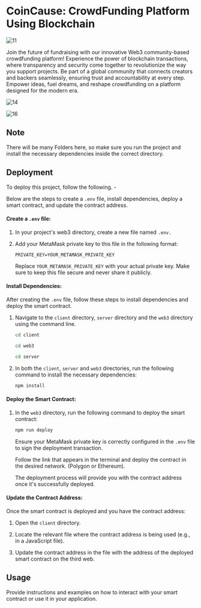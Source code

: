 
# CoinCause: CrowdFunding Platform Using Blockchain

![11](https://github.com/shambhaviijhaa/CoinCause-Crowdfunding/assets/89500052/66434dd2-c0bf-4386-bdc2-2579b8aecf9c)


Join the future of fundraising with our innovative Web3 community-based crowdfunding platform! Experience the power of blockchain transactions, where transparency and security come together to revolutionize the way you support projects. Be part of a global community that connects creators and backers seamlessly, ensuring trust and accountability at every step. Empower ideas, fuel dreams, and reshape crowdfunding on a platform designed for the modern era.

![14](https://github.com/shambhaviijhaa/CoinCause-Crowdfunding/assets/89500052/1cdc6eaa-53a3-4b8c-bffb-ab90823e04fc)

![16](https://github.com/shambhaviijhaa/CoinCause-Crowdfunding/assets/89500052/e66c7f26-1cfe-4112-80a2-0d2c0fe517aa)

## Note

There will be many Folders here, so make sure you run the project and install the necessary dependencies inside the correct directory.


## Deployment

To deploy this project, follow the following. -

Below are the steps to create a `.env` file, install dependencies, deploy a smart contract, and update the contract address.

#### Create a `.env` file:

1. In your project's web3 directory, create a new file named `.env.`

2. Add your MetaMask private key to this file in the following format:

   ```
   PRIVATE_KEY=YOUR_METAMASK_PRIVATE_KEY
   ```

   Replace `YOUR_METAMASK_PRIVATE_KEY` with your actual private key. Make sure to keep this file secure and never share it publicly.

#### Install Dependencies:

After creating the `.env` file, follow these steps to install dependencies and deploy the smart contract.

1. Navigate to the `client` directory, `server` directory and the `web3` directory using the command line.

   ```bash
   cd client
   ```

   ```bash
   cd web3
   ```

   ```bash
   cd server
   ```

2. In both the `client`, `server` and `web3` directories, run the following command to install the necessary dependencies:

   ```bash
   npm install
   ```

#### Deploy the Smart Contract:

1. In the `web3` directory, run the following command to deploy the smart contract:

   ```bash
   npm run deploy
   ```

   Ensure your MetaMask private key is correctly configured in the `.env` file to sign the deployment transaction.

   Follow the link that appears in the terminal and deploy the contract in the desired network. (Polygon or Ethereum).

   The deployment process will provide you with the contract address once it's successfully deployed.

#### Update the Contract Address:

Once the smart contract is deployed and you have the contract address:

1. Open the `client` directory.

2. Locate the relevant file where the contract address is being used (e.g., in a JavaScript file).

3. Update the contract address in the file with the address of the deployed smart contract on the third web.

## Usage

Provide instructions and examples on how to interact with your smart contract or use it in your application.
